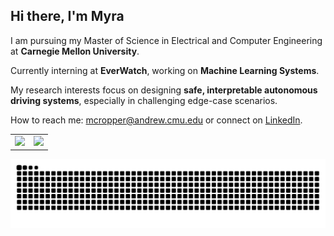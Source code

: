 ## Hi there, I'm Myra

 I am pursuing my Master of Science in Electrical and Computer Engineering at **Carnegie Mellon University**.

 Currently interning at **EverWatch**, working on **Machine Learning Systems**.

 My research interests focus on designing **safe, interpretable autonomous driving systems**, especially in challenging edge-case scenarios.

 How to reach me: mcropper@andrew.cmu.edu or connect on [LinkedIn](https://www.linkedin.com/in/myra-cropper-40ba0a250/).



<table>
  <tr>
    <td>
      <a href="https://github.com/anuraghazra/github-readme-stats">
        <img src="https://github-readme-stats.vercel.app/api?username=mcropper14&show_icons=true&hide_border=true" />
      </a>
    </td>
    <td>
      <a href="https://github.com/anuraghazra/github-readme-stats">
        <img src="https://github-readme-stats.vercel.app/api/top-langs/?username=mcropper14&layout=compact&hide_border=true" />
      </a>
    </td>
  </tr>
</table>





![GitHub Contribution Snake](https://github.com/mcropper14/snk/blob/manual-run-output/only-svg/github-contribution-grid-snake-blue.svg)
